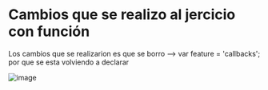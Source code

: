 # Cambios que se realizo al jercicio con función 

Los cambios que se realizarion es que se borro --> var feature = 'callbacks'; por que se esta volviendo a declarar

![image](http://i67.tinypic.com/9u9kb9.png})